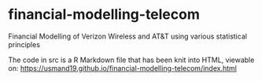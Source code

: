 # financial-modelling-telecom
Financial Modelling of Verizon Wireless and AT&amp;T using various statistical principles

The code in src is a R Markdown file that has been knit into HTML, viewable on:
https://usmand19.github.io/financial-modelling-telecom/index.html
